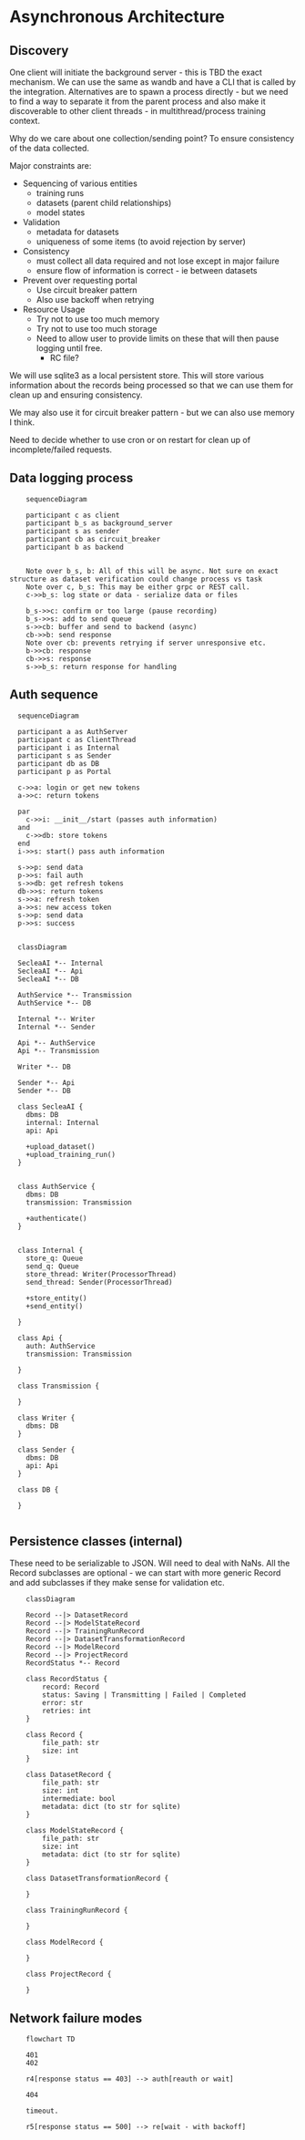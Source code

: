 # Asynchronous Architecture

## Discovery

One client will initiate the background server - this is TBD the exact mechanism.
We can use the same as wandb and have a CLI that is called by the integration.
Alternatives are to spawn a process directly - but we need to find a way to separate 
it from the parent process and also make it discoverable to other client threads - in 
multithread/process training context.

Why do we care about one collection/sending point? To ensure consistency of the data
collected.

Major constraints are:
- Sequencing of various entities
  - training runs
  - datasets (parent child relationships)
  - model states 
- Validation 
  - metadata for datasets
  - uniqueness of some items (to avoid rejection by server)
- Consistency
  - must collect all data required and not lose except in major failure
  - ensure flow of information is correct - ie between datasets
- Prevent over requesting portal
  - Use circuit breaker pattern
  - Also use backoff when retrying
- Resource Usage
  - Try not to use too much memory
  - Try not to use too much storage
  - Need to allow user to provide limits on these that will then pause logging until free.
    - RC file?

We will use sqlite3 as a local persistent store. This will store various information about the records being processed
so that we can use them for clean up and ensuring consistency. 

We may also use it for circuit breaker pattern - but we can also use memory I think.

Need to decide whether to use cron or on restart for clean up of incomplete/failed requests.


## Data logging process
```mermaid
    sequenceDiagram
  
    participant c as client
    participant b_s as background_server
    participant s as sender
    participant cb as circuit_breaker
    participant b as backend
    
    
    Note over b_s, b: All of this will be async. Not sure on exact structure as dataset verification could change process vs task
    Note over c, b_s: This may be either grpc or REST call.
    c->>b_s: log state or data - serialize data or files
    
    b_s->>c: confirm or too large (pause recording)
    b_s->>s: add to send queue
    s->>cb: buffer and send to backend (async)
    cb->>b: send response
    Note over cb: prevents retrying if server unresponsive etc.
    b->>cb: response
    cb->>s: response
    s->>b_s: return response for handling
```

## Auth sequence
```mermaid
  sequenceDiagram
  
  participant a as AuthServer
  participant c as ClientThread 
  participant i as Internal
  participant s as Sender
  participant db as DB
  participant p as Portal
  
  c->>a: login or get new tokens
  a->>c: return tokens
  
  par
    c->>i: __init__/start (passes auth information)
  and
    c->>db: store tokens
  end
  i->>s: start() pass auth information
  
  s->>p: send data
  p->>s: fail auth
  s->>db: get refresh tokens
  db->>s: return tokens
  s->>a: refresh token
  a->>s: new access token
  s->>p: send data
  p->>s: success
  
```


```mermaid
  classDiagram

  SecleaAI *-- Internal
  SecleaAI *-- Api
  SecleaAI *-- DB
  
  AuthService *-- Transmission
  AuthService *-- DB
  
  Internal *-- Writer
  Internal *-- Sender
  
  Api *-- AuthService
  Api *-- Transmission
  
  Writer *-- DB
  
  Sender *-- Api
  Sender *-- DB

  class SecleaAI {
    dbms: DB
    internal: Internal
    api: Api
    
    +upload_dataset()
    +upload_training_run()
  }
  

  class AuthService {
    dbms: DB
    transmission: Transmission
    
    +authenticate()
  }
  
  
  class Internal {
    store_q: Queue
    send_q: Queue
    store_thread: Writer(ProcessorThread)
    send_thread: Sender(ProcessorThread)
    
    +store_entity()
    +send_entity()
    
  }
  
  class Api {
    auth: AuthService
    transmission: Transmission
    
  }
  
  class Transmission {
  
  }
  
  class Writer {
    dbms: DB
  }
  
  class Sender {
    dbms: DB
    api: Api
  }
  
  class DB {
  
  }
  
```


## Persistence classes (internal)
These need to be serializable to JSON. Will need to deal with NaNs.
All the Record subclasses are optional - we can start with more generic Record and add subclasses
if they make sense for validation etc.
```mermaid
    classDiagram
    
    Record --|> DatasetRecord
    Record --|> ModelStateRecord
    Record --|> TrainingRunRecord
    Record --|> DatasetTransformationRecord
    Record --|> ModelRecord
    Record --|> ProjectRecord
    RecordStatus *-- Record
    
    class RecordStatus {
        record: Record
        status: Saving | Transmitting | Failed | Completed
        error: str
        retries: int 
    }
    
    class Record {
        file_path: str
        size: int
    }
    
    class DatasetRecord {
        file_path: str
        size: int
        intermediate: bool
        metadata: dict (to str for sqlite)
    }
    
    class ModelStateRecord {
        file_path: str
        size: int
        metadata: dict (to str for sqlite)
    }
    
    class DatasetTransformationRecord {
    
    }
    
    class TrainingRunRecord {
    
    }
    
    class ModelRecord {
    
    }
    
    class ProjectRecord {
    
    }
```

## Network failure modes
```mermaid
    flowchart TD
    
    401
    402
    
    r4[response status == 403] --> auth[reauth or wait]
    
    404
    
    timeout.
    
    r5[response status == 500] --> re[wait - with backoff]
    
```
